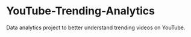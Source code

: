 # YouTube-Trending-Analytics
Data analytics project to better understand trending videos on YouTube.
